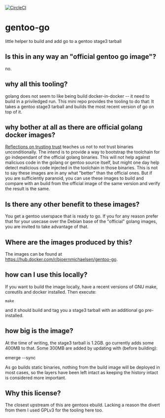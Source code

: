 [![CircleCI](https://circleci.com/gh/bjoernmichaelsen/gentoo-go.svg?style=svg)](https://app.circleci.com/pipelines/github/bjoernmichaelsen/gentoo-go)


# gentoo-go
little helper to build and add go to a gentoo stage3 tarball

## Is this in any way an "official gentoo go image"?

no.

## why all this tooling?

golang does not seem to like being build docker-in-docker -- it need to build
in a priviledged run. This mini repo provides the tooling to do that: It takes
a gentoo stage3 tarball and builds the most recent version of go on top of
it.

## why bother at all as there are official golang docker images?

[Reflections on trusting trust](http://users.ece.cmu.edu/~ganger/712.fall02/papers/p761-thompson.pdfhttp://users.ece.cmu.edu/~ganger/712.fall02/papers/p761-thompson.pdf)
teaches us not to not trust binaries unconditionally. The intend is to provide
a way to bootstrap the toolchain for go independant of the official golang binaries.
This will not help against maliciuos code in the golang or gentoo source
itself, but might one day help detect malicious code injected in the toolchain
in those binaries. This is not to say these images are in any what "better"
than the official ones. But if you are sufficiently paranoid, you can use these
images to build and compare with an build from the official image of the same
version and verify the result is the same.

## Is there any other benefit to these images?

You get a gentoo userspace that is ready to go. If you for any reason prefer
that for your usecase over the Debian base of the "official" golang images, you
are invited to take advantage of that.

## Where are the images produced by this?

The images can be found at https://hub.docker.com/r/bjoernmichaelsen/gentoo-go.

## how can I use this locally?

If you want to build the image locally, have a recent versions of GNU make,
coreutils and docker installed. Then execute:

    make

and it should build and tag you a stage3 tarball with an additional go
pre-installed.

## how big is the image?

At the time of writing, the stage3 tarball is 1.2GB. go currently adds some
400MB to that. Some 300MB are added by updating with (before building):

   emerge --sync

As go builds static binaries, nothing from the build image will be deployed in
most cases, so the layers have been left intact as keeping the history intact
is considered more important.

## Why this license?

The closest upstream of this are gentoos ebuild. Lacking a reason the divert from
them I used GPLv3 for the tooling here too.
